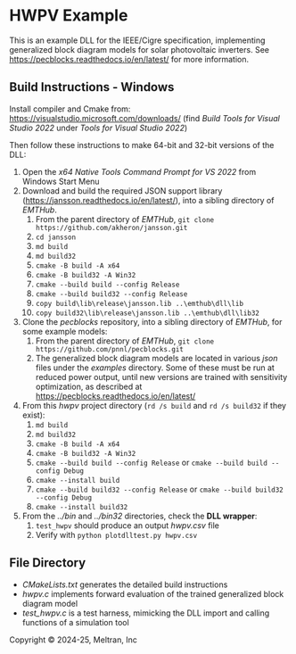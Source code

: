 # HWPV Example

This is an example DLL for the IEEE/Cigre specification, implementing generalized
block diagram models for solar photovoltaic inverters. See https://pecblocks.readthedocs.io/en/latest/ 
for more information.

## Build Instructions - Windows

Install compiler and Cmake from: https://visualstudio.microsoft.com/downloads/
(find *Build Tools for Visual Studio 2022* under *Tools for Visual Studio 2022*)

Then follow these instructions to make 64-bit and 32-bit versions of the DLL:

1. Open the *x64 Native Tools Command Prompt for VS 2022* from Windows Start Menu
2. Download and build the required JSON support library (https://jansson.readthedocs.io/en/latest/), into a sibling directory of _EMTHub_.
    1. From the parent directory of _EMTHub_, `git clone https://github.com/akheron/jansson.git`
    2. `cd jansson`
    3. `md build`
    4. `md build32`
    5. `cmake -B build -A x64`
    6. `cmake -B build32 -A Win32`
    7. `cmake --build build --config Release`
    8. `cmake --build build32 --config Release`
    9. `copy build\lib\release\jansson.lib ..\emthub\dll\lib`
    10. `copy build32\lib\release\jansson.lib ..\emthub\dll\lib32`
3. Clone the _pecblocks_ repository, into a sibling directory of _EMTHub_, for some example models:
    1. From the parent directory of _EMTHub_, `git clone https://github.com/pnnl/pecblocks.git`
    2. The generalized block diagram models are located in various _json_ files under the _examples_ directory. Some of these must be run at reduced power output, until new versions are trained with sensitivity optimization, as described at https://pecblocks.readthedocs.io/en/latest/
4. From this _hwpv_ project directory (`rd /s build` and `rd /s build32` if they exist):
    1. `md build`
    2. `md build32`
    3. `cmake -B build -A x64`
    4. `cmake -B build32 -A Win32`
    5. `cmake --build build --config Release` or `cmake --build build --config Debug`
    6. `cmake --install build`
    7. `cmake --build build32 --config Release` or `cmake --build build32 --config Debug`
    8. `cmake --install build32`
5. From the _../bin_ and _../bin32_ directories, check the **DLL wrapper**:
    1. `test_hwpv` should produce an output _hwpv.csv_ file
    2. Verify with `python plotdlltest.py hwpv.csv`

## File Directory

- _CMakeLists.txt_ generates the detailed build instructions
- _hwpv.c_ implements forward evaluation of the trained generalized block diagram model
- _test_hwpv.c_ is a test harness, mimicking the DLL import and calling functions of a simulation tool

Copyright &copy; 2024-25, Meltran, Inc
